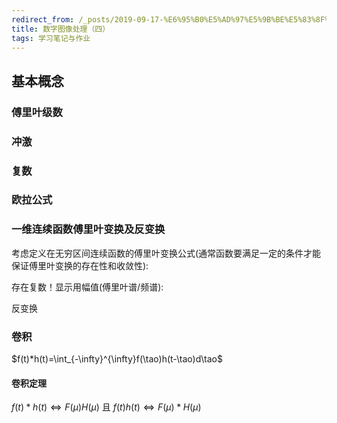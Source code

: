 ```yaml
---
redirect_from: /_posts/2019-09-17-%E6%95%B0%E5%AD%97%E5%9B%BE%E5%83%8F%E5%A4%84%E7%90%86-%E5%9B%9B/
title: 数字图像处理（四）
tags: 学习笔记与作业
---
```

## 基本概念

### 傅里叶级数

### 冲激

### 复数

### 欧拉公式

### 一维连续函数傅里叶变换及反变换

考虑定义在无穷区间连续函数的傅里叶变换公式(通常函数要满足一定的条件才能保证傅里叶变换的存在性和收敛性):

存在复数！显示用幅值(傅里叶谱/频谱):

反变换

### 卷积

$f(t)*h(t)=\int_{-\infty}^{\infty}f(\tao)h(t-\tao)d\tao$

#### 卷积定理

$f(t)*h(t) \iff F(\mu)H(\mu)$
且
$f(t)h(t) \iff F(\mu)*H(\mu)$

